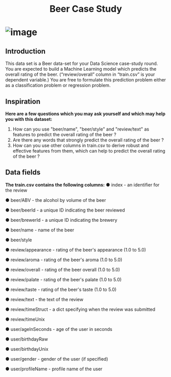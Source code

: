 <h1 align='center'>Beer Case Study <h1>


![image](https://i.pinimg.com/originals/2d/87/72/2d8772614fd293ceaf2c89213f16124b.gif)

<h2>Introduction</h2>


This data set is a Beer data-set for your Data Science case-study round. You are expected to
build a Machine Learning model which predicts the overall rating of the beer. (“review/overall”
column in “train.csv” is your dependent variable.)
You are free to formulate this prediction problem either as a classification problem or regression
problem.

<h2>Inspiration</h2>

**Here are a few questions which you may ask yourself and which may help you with this dataset:**

1. How can you use "beer/name", "beer/style" and "review/text" as features to predict the overall
rating of the beer ?
2. Are there any words that strongly predict the overall rating of the beer ?
3. How can you use other columns in train.csv to derive robust and effective features from them,
which can help to predict the overall rating of the beer ?



<h2>Data fields</h2>

**The train.csv contains the following columns:**
● index - an identifier for the review

● beer/ABV - the alcohol by volume of the beer

● beer/beerId - a unique ID indicating the beer reviewed

● beer/brewerId - a unique ID indicating the brewery

● beer/name - name of the beer

● beer/style

● review/appearance - rating of the beer's appearance (1.0 to 5.0)

● review/aroma - rating of the beer's aroma (1.0 to 5.0)

● review/overall - rating of the beer overall (1.0 to 5.0)

● review/palate - rating of the beer's palate (1.0 to 5.0)

● review/taste - rating of the beer's taste (1.0 to 5.0)

● review/text - the text of the review

● review/timeStruct - a dict specifying when the review was submitted

● review/timeUnix

● user/ageInSeconds - age of the user in seconds

● user/birthdayRaw

● user/birthdayUnix

● user/gender - gender of the user (if specified)

● user/profileName - profile name of the user


